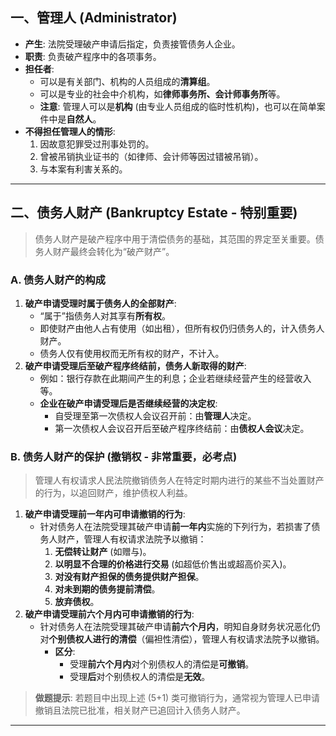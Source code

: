 ## 一、管理人 (Administrator)

-   **产生**: 法院受理破产申请后指定，负责接管债务人企业。
-   **职责**: 负责破产程序中的各项事务。
-   **担任者**:
    -   可以是有关部门、机构的人员组成的**清算组**。
    -   可以是专业的社会中介机构，如**律师事务所、会计师事务所**等。
    -   **注意**: 管理人可以是**机构** (由专业人员组成的临时性机构)，也可以在简单案件中是**自然人**。
-   **不得担任管理人的情形**:
    1.  因故意犯罪受过刑事处罚的。
    2.  曾被吊销执业证书的（如律师、会计师等因过错被吊销）。
    3.  与本案有利害关系的。

---

## 二、债务人财产 (Bankruptcy Estate - 特别重要)

> 债务人财产是破产程序中用于清偿债务的基础，其范围的界定至关重要。债务人财产最终会转化为“破产财产”。

### A. 债务人财产的构成

1.  **破产申请受理时属于债务人的全部财产**:
    -   “属于”指债务人对其享有**所有权**。
    -   即使财产由他人占有使用（如出租），但所有权仍归债务人的，计入债务人财产。
    -   债务人仅有使用权而无所有权的财产，不计入。
2.  **破产申请受理后至破产程序终结前，债务人新取得的财产**:
    -   例如：银行存款在此期间产生的利息；企业若继续经营产生的经营收入等。
    -   **企业在破产申请受理后是否继续经营的决定权**:
        -   自受理至第一次债权人会议召开前：由**管理人**决定。
        -   第一次债权人会议召开后至破产程序终结前：由**债权人会议**决定。

### B. 债务人财产的保护 (撤销权 - 非常重要，必考点)

> 管理人有权请求人民法院撤销债务人在特定时期内进行的某些不当处置财产的行为，以追回财产，维护债权人利益。

1.  **破产申请受理前一年内可申请撤销的行为**:
    -   针对债务人在法院受理其破产申请**前一年内**实施的下列行为，若损害了债务人财产，管理人有权请求法院予以撤销：
        1.  **无偿转让财产** (如赠与)。
        2.  **以明显不合理的价格进行交易** (如超低价售出或超高价买入)。
        3.  **对没有财产担保的债务提供财产担保**。
        4.  **对未到期的债务提前清偿**。
        5.  **放弃债权**。
2.  **破产申请受理前六个月内可申请撤销的行为**:
    -   针对债务人在法院受理其破产申请**前六个月内**，明知自身财务状况恶化仍对**个别债权人进行的清偿**（偏袒性清偿），管理人有权请求法院予以撤销。
        -   **区分**:
            -   受理**前六个月内**对个别债权人的清偿是**可撤销**。
            -   受理**后**对个别债权人的清偿是**无效**。

> **做题提示**: 若题目中出现上述 (5+1) 类可撤销行为，通常视为管理人已申请撤销且法院已批准，相关财产已追回计入债务人财产。

---